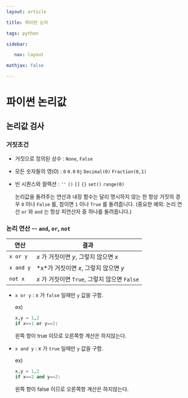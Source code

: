 ```yaml
---
layout: article

title: 파이썬 논리

tags: python

sidebar:

​	nav: layout

mathjax: false

---
```






# 파이썬 논리값

## 논리값 검사

### 거짓조건

- 거짓으로 정의된 상수 : ```None```, ```False```

- 모든 숫자들의 영(0) : ```0``` `0.0` `0j` `Decimal(0)` `Fraction(0,1)` 

- 빈 시퀀스와 컬렉션 : `''` `()` `[]` `{}` `set()` `range(0)` 

  논리값을 돌려주는 연산과 내장 함수는 달리 명시하지 않는 한 항상 거짓의 경우 `0` 이나 `False` 를, 참이면 `1` 이나 `True` 를 돌려줍니다. (중요한 예외: 논리 연산 `or` 와 `and` 는 항상 피연산자 중 하나를 돌려줍니다.)



### 논리 연산 -- `and`, `or`, `not`

| 연산      | 결과                                          |
| --------- | --------------------------------------------- |
| `x or y`  | *x* 가 거짓이면 *y*, 그렇지 않으면 *x*        |
| `x and y` | *x\*가 거짓이면 *x*, 그렇지 않으면 *y*        |
| `not x`   | *x* 가 거짓이면 `True`, 그렇지 않으면 `False` |

- `x or y` : x 가 `false`  일때만 `y` 값을 구함.

  ex) 

  ```python
  x,y = 1,2
  if x==1 or y==2:
  ```

  왼쪽 항이 true 이므로 오른쪽항 계산은 하지않는다.

- `x and y` : x 가 `true` 일때만 `y` 값을 구함.

  ex) 

  ```python
  x,y = 1,2
  if x==2 and y==2:
  ```

  왼쪽 항이 false 이므로 오른쪽항 계산은 하지않는다.